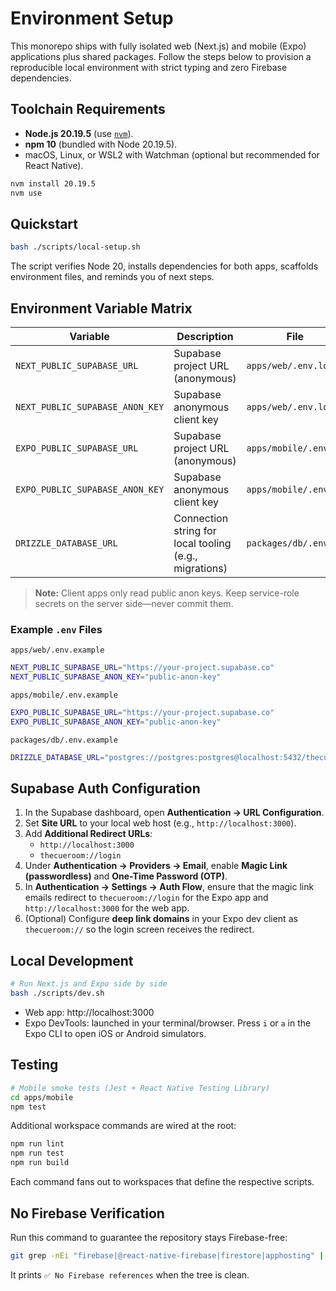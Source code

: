 # Environment Setup

This monorepo ships with fully isolated web (Next.js) and mobile (Expo) applications plus shared packages.
Follow the steps below to provision a reproducible local environment with strict typing and zero Firebase dependencies.

## Toolchain Requirements

- **Node.js 20.19.5** (use [`nvm`](https://github.com/nvm-sh/nvm)).
- **npm 10** (bundled with Node 20.19.5).
- macOS, Linux, or WSL2 with Watchman (optional but recommended for React Native).

```bash
nvm install 20.19.5
nvm use
```

## Quickstart

```bash
bash ./scripts/local-setup.sh
```

The script verifies Node 20, installs dependencies for both apps, scaffolds environment files, and reminds you of next steps.

## Environment Variable Matrix

| Variable | Description | File | App |
| --- | --- | --- | --- |
| `NEXT_PUBLIC_SUPABASE_URL` | Supabase project URL (anonymous) | `apps/web/.env.local` | Next.js web |
| `NEXT_PUBLIC_SUPABASE_ANON_KEY` | Supabase anonymous client key | `apps/web/.env.local` | Next.js web |
| `EXPO_PUBLIC_SUPABASE_URL` | Supabase project URL (anonymous) | `apps/mobile/.env` | Expo mobile |
| `EXPO_PUBLIC_SUPABASE_ANON_KEY` | Supabase anonymous client key | `apps/mobile/.env` | Expo mobile |
| `DRIZZLE_DATABASE_URL` | Connection string for local tooling (e.g., migrations) | `packages/db/.env` | Shared (Node tooling only) |

> **Note:** Client apps only read public anon keys. Keep service-role secrets on the server side—never commit them.

### Example `.env` Files

`apps/web/.env.example`
```bash
NEXT_PUBLIC_SUPABASE_URL="https://your-project.supabase.co"
NEXT_PUBLIC_SUPABASE_ANON_KEY="public-anon-key"
```

`apps/mobile/.env.example`
```bash
EXPO_PUBLIC_SUPABASE_URL="https://your-project.supabase.co"
EXPO_PUBLIC_SUPABASE_ANON_KEY="public-anon-key"
```

`packages/db/.env.example`
```bash
DRIZZLE_DATABASE_URL="postgres://postgres:postgres@localhost:5432/thecueroom"
```

## Supabase Auth Configuration

1. In the Supabase dashboard, open **Authentication → URL Configuration**.
2. Set **Site URL** to your local web host (e.g., `http://localhost:3000`).
3. Add **Additional Redirect URLs**:
   - `http://localhost:3000`
   - `thecueroom://login`
4. Under **Authentication → Providers → Email**, enable **Magic Link (passwordless)** and **One-Time Password (OTP)**.
5. In **Authentication → Settings → Auth Flow**, ensure that the magic link emails redirect to `thecueroom://login` for the Expo app and `http://localhost:3000` for the web app.
6. (Optional) Configure **deep link domains** in your Expo dev client as `thecueroom://` so the login screen receives the redirect.

## Local Development

```bash
# Run Next.js and Expo side by side
bash ./scripts/dev.sh
```

- Web app: http://localhost:3000
- Expo DevTools: launched in your terminal/browser. Press `i` or `a` in the Expo CLI to open iOS or Android simulators.

## Testing

```bash
# Mobile smoke tests (Jest + React Native Testing Library)
cd apps/mobile
npm test
```

Additional workspace commands are wired at the root:

```bash
npm run lint
npm run test
npm run build
```

Each command fans out to workspaces that define the respective scripts.

## No Firebase Verification

Run this command to guarantee the repository stays Firebase-free:

```bash
git grep -nEi "firebase|@react-native-firebase|firestore|apphosting" || echo "✅ No Firebase references"
```

It prints `✅ No Firebase references` when the tree is clean.
